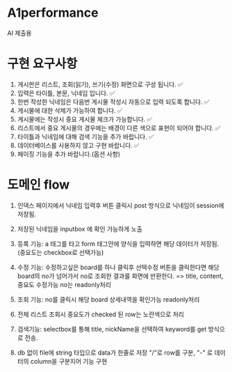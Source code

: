 # A1performance
AI 제출용

# 구현 요구사항

1. 게시판은 리스트, 조회(읽기), 쓰기(수정) 화면으로 구성 됩니다. ✅
2. 입력은 타이틀, 본문, 닉네임 입니다. ✅
3. 한번 작성한 닉네임은 다음번 게시물 작성시 자동으로 입력 되도록 합니다. ✅
4. 게시물에 대한 삭제가 가능하여 합니다. ✅
5. 게시물에는 작성시 중요 게시물 체크가 가능합니다. ✅
6. 리스트에서 중요 게시물의 경우에는 배경이 다른 색으로 표현이 되어야 합니다. ✅
7. 타이틀과 닉네임에 대해 검색 기능을 추가 바랍니다. ✅
8. 데이터베이스를 사용하지 않고 구현 바랍니다. ✅
9. 페이징 기능을 추가 바랍니다.(옵션 사항)

# 도메인 flow 

1. 인덱스 페이지에서 닉네임 입력후 버튼 클릭시 post 방식으로 닉네임이 session에 저장됨. 

2. 저장된 닉네임을 inputbox 에 확인 가능하게 노출
3. 등록 기능: 
   a 태그를 타고 form 태그안에 양식을 입력하면 해당 데이터가 저장됨.(중요도는 checkbox로 선택가능) 
4. 수정 기능: 
   수정하고싶은 board를 하나 클릭후 선택수정 버튼을 클릭한다면 해당 board의 no가 넘어가서 no로 조회한 결과를 화면에 반환한다. 
              => title, content, 중요도 수정가능  no는 readonly처리 
5. 조회 기능: 
   no를 클릭시 해당 board 상세내역을 확인가능 readonly처리 
   
6. 전체 리스트 조회시 중요도가 checked 된 row는 노란색으로 처리 

7. 검색기능: 
   selectbox를 통해 title, nickName을 선택하여 keyword를 get 방식으로 전송.

8. db 없이 file에 string 타입으로 data가 한줄로 저장 "/"로 row를 구분, "-" 로 데이터의 column을 구분지어 기능 구현
          
